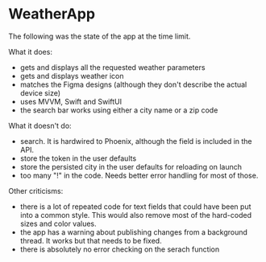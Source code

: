 # WeatherApp

The following was the state of the app at the time limit.

What it does:

- gets and displays all the requested weather parameters
- gets and displays weather icon
- matches the Figma designs (although they don't describe the actual device size)
- uses MVVM, Swift and SwiftUI
- the search bar works using either a city name or a zip code

What it doesn't do:

- search.  It is hardwired to Phoenix, although the field is included in the API.
- store the token in the user defaults
- store the persisted city in the user defaults for reloading on launch
- too many "!" in the code.  Needs better error handling for most of those.

Other criticisms:

- there is a lot of repeated code for text fields that could have been put into a common style.  This would also remove most of the hard-coded sizes and color values.
- the app has a warning about publishing changes from a background thread.  It works but that needs to be fixed.
- there is absolutely no error checking on the serach function

